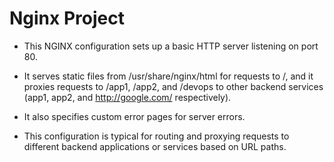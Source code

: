 # Nginx Project

 - This NGINX configuration sets up a basic HTTP server listening on port 80.

 - It serves static files from /usr/share/nginx/html for requests to /, and it proxies requests to /app1, /app2, and /devops to other backend services (app1, app2, and http://google.com/ respectively). 

 - It also specifies custom error pages for server errors. 

 - This configuration is typical for routing and proxying requests to different backend applications or services based on URL paths.
